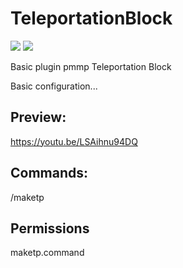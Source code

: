 # TeleportationBlock
[![](https://poggit.pmmp.io/shield.state/TeleportationBlock)](https://poggit.pmmp.io/p/TeleportationBlock)
<a href="https://poggit.pmmp.io/p/TeleportationBlock"><img src="https://poggit.pmmp.io/shield.state/TeleportationBlock"></a>

Basic plugin pmmp Teleportation Block

Basic configuration...

## Preview:
https://youtu.be/LSAihnu94DQ

## Commands:
/maketp

## Permissions
maketp.command
